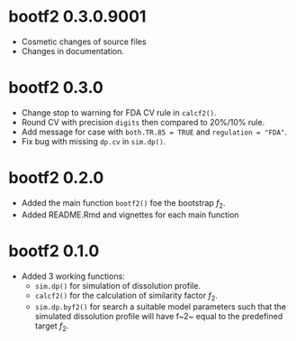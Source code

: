 # bootf2 0.3.0.9001

* Cosmetic changes of source files
* Changes in documentation.

# bootf2 0.3.0

* Change stop to warning for FDA CV rule in `calcf2()`.
* Round CV with precision `digits` then compared to 20%/10% rule.
* Add message for case with `both.TR.85 = TRUE` and `regulation = "FDA"`.
* Fix bug with missing `dp.cv` in `sim.dp()`.

# bootf2 0.2.0

* Added the main function `bootf2()` foe the bootstrap $f_2$.
* Added README.Rmd and vignettes for each main function

# bootf2 0.1.0

* Added 3 working functions:
    - `sim.dp()` for simulation of dissolution profile.
    - `calcf2()` for the calculation of similarity factor $f_2$.
    - `sim.dp.byf2()` for search a suitable model parameters such that the 
      simulated dissolution profile will have f~2~ equal to the predefined 
      target $f_2$. 
